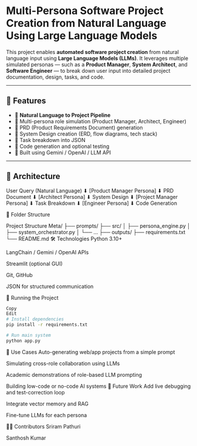 # Multi-Persona Software Project Creation from Natural Language Using Large Language Models

This project enables **automated software project creation** from natural language input using **Large Language Models (LLMs)**. It leverages multiple simulated personas — such as a **Product Manager**, **System Architect**, and **Software Engineer** — to break down user input into detailed project documentation, design, tasks, and code.

---

## 🚀 Features

- 🔸 **Natural Language to Project Pipeline**
- 🔸 Multi-persona role simulation (Product Manager, Architect, Engineer)
- 🔸 PRD (Product Requirements Document) generation
- 🔸 System Design creation (ERD, flow diagrams, tech stack)
- 🔸 Task breakdown into JSON
- 🔸 Code generation and optional testing
- 🔸 Built using Gemini / OpenAI / LLM API

---

## 🧠 Architecture

User Query (Natural Language)
⬇
[Product Manager Persona]
⬇
PRD Document
⬇
[Architect Persona]
⬇
System Design
⬇
[Project Manager Persona]
⬇
Task Breakdown
⬇
[Engineer Persona]
⬇
Code Generation

📂 Folder Structure

Project Structure
Meta/
├── prompts/
├── src/
│   ├── persona_engine.py
│   ├── system_orchestrator.py
│   └── ...
├── outputs/
├── requirements.txt
└── README.md
🛠️ Technologies
Python 3.10+

LangChain / Gemini / OpenAI APIs

Streamlit (optional GUI)

Git, GitHub

JSON for structured communication

🧪 Running the Project
```bash
Copy
Edit
# Install dependencies
pip install -r requirements.txt

# Run main system
python app.py
```
📌 Use Cases
Auto-generating web/app projects from a simple prompt

Simulating cross-role collaboration using LLMs

Academic demonstrations of role-based LLM prompting

Building low-code or no-code AI systems
🤖 Future Work
Add live debugging and test-correction loop

Integrate vector memory and RAG

Fine-tune LLMs for each persona

👨‍💻 Contributors
Sriram Pathuri 

Santhosh Kumar
